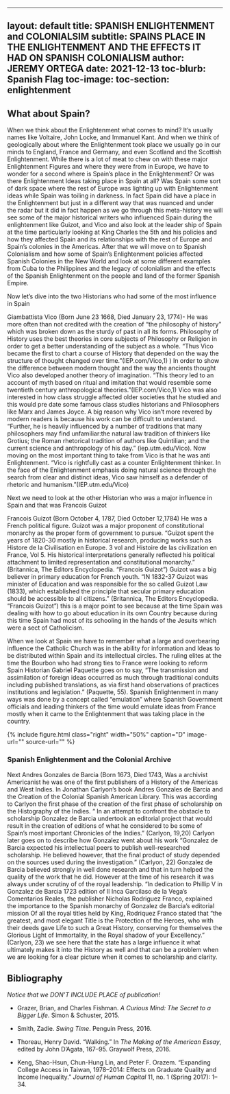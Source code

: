  ---
layout: default
title: SPANISH ENLIGHTENMENT and COLONIALSIM 
subtitle: SPAINS PLACE IN THE ENLIGHTENMENT AND THE EFFECTS IT HAD ON SPANISH COLONIALISM 
author: JEREMY ORTEGA 
date: 2021-12-13
toc-blurb: Spanish Flag 
toc-image: 
toc-section: enlightenment
---




## What about Spain? 
When we think about the Enlightenment what comes to mind? It’s usually names like Voltaire, John Locke, and Immanuel Kant. And when we think of geologically about where the Enlightenment took place we usually go in our minds to England, France and Germany, and even Scotland and the Scottish Enlightenment. While there is a lot of meat to chew on with these major Enlightenment Figures and where they were from in Europe, we have to wonder for a second where is Spain’s place in the Enlightenment? Or was there Enlightenment Ideas taking place in Spain at all? Was Spain some sort of dark space where the rest of Europe was lighting up with Enlightenment ideas while Spain was toiling in darkness. In fact Spain did have a place in the Enlightenment but just in a different way that was nuanced and under the radar but it did in fact happen as we go through this meta-history we will see some of the major historical writers who influenced Spain during the enlightenment like Guizot, and Vico and also look at the leader ship of Spain at the time particularly looking at King Charles the 5th and his policies and how they affected Spain and its relationships with the rest of Europe and Spain’s colonies in the Americas. After that we will move on to Spanish Colonialism and how some of Spain’s Enlightenment policies affected Spanish Colonies in the New World and look at some different examples from Cuba to the Philippines and the legacy of colonialism and the effects of the Spanish Enlightenment on the people and land of the former Spanish Empire.

Now let’s dive into the two Historians who had some of the most influence in Spain 

Giambattista Vico (Born June 23 1668, Died January 23, 1774)- He was more often than not credited with the creation of “the philosophy of history” which was broken down as the sturdy of past in all its forms. Philosophy of History uses the best theories in core subjects of Philosophy or Religion in order to get a better understanding of the subject as a whole. “Thus Vico became the first to chart a course of History that depended on the way the structure of thought changed over time.”(IEP.com/Vico,1) ) In order to show the difference between modern thought and the way the ancients  thought Vico also developed another theory of imagination. “This theory led to an account of myth based on ritual and imitation that would resemble some twentieth century anthropological theories.”(IEP.com/Vico,1) Vico was also interested in how class struggle affected older societies that he studied and this would pre date some famous class studies historians and Philosophers like Marx and James Joyce. A big reason why Vico isn’t more revered by modern readers is because his work can be difficult to understand. “Further, he is heavily influenced by a number of traditions that many philosophers may find unfamiliar:the natural law tradition of thinkers like Grotius; the Roman rhetorical tradition of authors like Quintilian; and the current science and anthropology of his day.” (iep.utm.edu/Vico). Now moving on the most important thing to take from Vico is that he was anti Enlightenment. “Vico is rightfully cast as a counter Enlightenment thinker. In the face of the Enlightenment emphasis doing natural science through the search from clear and distinct ideas, Vico saw himself as a defender of rhetoric and humanism.”(IEP.utm.edu/Vico) 

Next we need to look at the other Historian who was a major influence in Spain and that was Francois Guizot 

Francois Guizot (Born October 4, 1787, Died October 12,1784) He was a French political figure. Guizot was a major proponent of constitutional monarchy as  the proper form of government to pursue. “Guizot spent the years of 1820-30 mostly in historical research, producing works such as Histore de la Civilisation en Europe. 3 vol and Histoire de las civilization en France, Vol 5. His historical interpretations generally reflected his political attachment to limited representation and constitutional monarchy.” (Britannica, The Editors Encyclopedia. “Francois Guizot”) Guizot was a big believer in primary education for French youth. “IN 1832-37 Guizot was minister of Education and was responsible for the so called Guizot Law (1833), which established the principle that secular primary education should be accessible to all citizens.” (Britannica, The Editors Encyclopedia. “Francois Guizot”) this is a major point to see because at the time Spain was dealing with how to go about education in its own Country because during this time Spain had most of its schooling in the hands of the Jesuits which were a sect of Catholicism. 


When we look at Spain we have to remember what a large and overbearing influence the Catholic Church was in the ability for information and Ideas to be distributed within Spain and its intellectual circles. The ruling elites at the time the Bourbon who had strong ties to France were looking to reform Spain Historian Gabriel Paquette goes on to say, “The transmission and assimilation of foreign ideas occurred as much through traditional conduits including published translations, as via first hand observations of practices institutions and legislation.” (Paquette, 55). Spanish Enlightenment in many ways was done by a concept called “emulation” where Spanish Government officials and leading thinkers of the time would emulate ideas from France mostly when it came to the Enlightenment that was taking place in the country.  


{% include figure.html
  class="right"
  width="50%"
  caption="D"
  image-url=""
  source-url=""
%}



### Spanish Enlightenment and the Colonial Archive 
Next 
Andres Gonzales de Barcia (Born 1673, Died 1743, Was a archivist Americanist he was one of the first publishers of a History of the Americas and West Indies. In Jonathan Carlyon’s book Andres Gonzales de Barcia and the Creation of the Colonial Spanish American Library. This was according to Carlyon the first phase of the creation of the first phase of scholarship on the Histography of the Indies. “ In an attempt to confront the obstacle to scholarship Gonzalez de Barcia undertook an editorial project that would result in the creation of editions of what he considered to be some of Spain’s most important Chronicles of the Indies.” (Carlyon, 19,20) Carlyon later goes on to describe how Gonzalez went about his work “Gonzalez de Barcia expected his intellectual peers to publish well-researched scholarship. He believed however, that the final product of study depended on the sources used during the investigation.” (Carlyon, 22) Gonzalez de Barcia believed strongly in well done research and that in turn helped the quality of the work that he did. However at the time of his research it was always under scrutiny of of the royal leadership. “In dedication to Phillip V in Gonzalez de Barcia 1723 edition of Il Inca Garcilaso de la Vega’s Comentarios Reales, the publisher Nicholas Rodriguez Franco, explained the importance to the Spanish monarchy of Gonzalez de Barcia’s editorial mission Of all the royal titles held by King, Rodriquez Franco stated that “the greatest, and most elegant Title is the Protection of the Heroes, who with their deeds gave Life to such a Great History, conserving for themselves the Glorious Light of Immortality, in the Royal shadow of your Excellency.” (Carlyon, 23) we see here that the state has a large influence it what ultimately makes it into the History as well and that can be a problem when we are looking for a clear picture when it comes to scholarship and clarity. 


## Bibliography

_Notice that we DON'T INCLUDE PLACE of publication!_

- Grazer, Brian, and Charles Fishman. _A Curious Mind: The Secret to a Bigger Life_. Simon & Schuster, 2015.

- Smith, Zadie. _Swing Time_. Penguin Press, 2016.

- Thoreau, Henry David. “Walking.” In _The Making of the American Essay_, edited by John D’Agata, 167–95. Graywolf Press, 2016.

- Keng, Shao-Hsun, Chun-Hung Lin, and Peter F. Orazem. “Expanding College Access in Taiwan, 1978–2014: Effects on Graduate Quality and Income Inequality.” _Journal of Human Capital_ 11, no. 1 (Spring 2017): 1–34.
